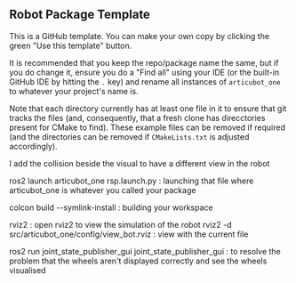 ## Robot Package Template

This is a GitHub template. You can make your own copy by clicking the green "Use this template" button.

It is recommended that you keep the repo/package name the same, but if you do change it, ensure you do a "Find all" using your IDE (or the built-in GitHub IDE by hitting the `.` key) and rename all instances of `articubot_one` to whatever your project's name is.

Note that each directory currently has at least one file in it to ensure that git tracks the files (and, consequently, that a fresh clone has direcctories present for CMake to find). These example files can be removed if required (and the directories can be removed if `CMakeLists.txt` is adjusted accordingly).

I add the collision beside the visual to have a different view in the robot 

ros2 launch articubot_one rsp.launch.py : launching that file where articubot_one is whatever you called your package

colcon build --symlink-install : building your workspace

rviz2 : open rviz2 to view the simulation of the robot
rviz2 -d src/articubot_one/config/view_bot.rviz : view with the current file 

ros2 run joint_state_publisher_gui joint_state_publisher_gui :  to resolve the problem that the wheels aren't displayed correctly and see the wheels visualised
